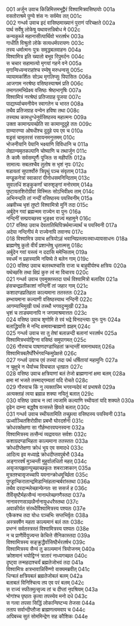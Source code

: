001    अर्जुन उवाच
किन्निमित्तमभूद्वैरं विश्वामित्रवसिष्ठयोः	001a  
वसतोराश्रमे पुण्ये शंस नः सर्वमेव तत्	001c  
002    गन्धर्व उवाच
इदं वासिष्ठमाख्यानं पुराणं परिचक्षते	002a  
पार्थ सर्वेषु लोकेषु यथावत्तन्निबोध मे	002c  
कन्यकुब्जे महानासीत्पार्थिवो भरतर्षभ	003a  
गाधीति विश्रुतो लोके सत्यधर्मपरायणः	003c  
तस्य धर्मात्मनः पुत्रः समृद्धबलवाहनः	004a  
विश्वामित्र इति ख्यातो बभूव रिपुमर्दनः	004c  
स चचार सहामात्यो मृगयां गहने वने	005a  
मृगान्विध्यन्वराहांश्च रम्येषु मरुधन्वसु	005c  
व्यायामकर्शितः सोऽथ मृगलिप्सुः पिपासितः	006a  
आजगाम नरश्रेष्ठ वसिष्ठस्याश्रमं प्रति	006c  
तमागतमभिप्रेक्ष्य वसिष्ठः श्रेष्ठभागृषिः	007a  
विश्वामित्रं नरश्रेष्ठं प्रतिजग्राह पूजया	007c  
पाद्यार्घ्याचमनीयेन स्वागतेन च भारत	008a  
तथैव प्रतिजग्राह वन्येन हविषा तथा	008c  
तस्याथ कामधुग्धेनुर्वसिष्ठस्य महात्मनः	009a  
उक्ता कामान्प्रयच्छेति सा कामान्दुदुहे ततः	009c  
ग्राम्यारण्या ओषधीश्च दुदुहे पय एव च	010a  
षड्रसं चामृतरसं रसायनमनुत्तमम्	010c  
भोजनीयानि पेयानि भक्ष्याणि विविधानि च	011a  
लेह्यान्यमृतकल्पानि चोष्याणि च तथार्जुन	011c  
तैः कामैः सर्वसम्पूर्णैः पूजितः स महीपतिः	012a  
सामात्यः सबलश्चैव तुतोष स भृशं नृपः	012c  
षडायतां सुपार्श्वोरुं त्रिपृथुं पञ्च संवृताम्	013a  
मण्डूकनेत्रां स्वाकारां पीनोधसमनिन्दिताम्	013c  
सुवालधिं शङ्कुकर्णां चारुशृङ्गां मनोरमाम्	014a  
पुष्टायतशिरोग्रीवां विस्मितः सोऽभिवीक्ष्य ताम्	014c  
अभिनन्दति तां नन्दीं वसिष्ठस्य पयस्विनीम्	015a  
अब्रवीच्च भृशं तुष्टो विश्वामित्रो मुनिं तदा	015c  
अर्बुदेन गवां ब्रह्मन्मम राज्येन वा पुनः	016a  
नन्दिनीं सम्प्रयच्छस्व भुङ्क्ष्व राज्यं महामुने	016c  
017    वसिष्ठ उवाच
देवतातिथिपित्रर्थमाज्यार्थं च पयस्विनी	017a  
अदेया नन्दिनीयं मे राज्येनापि तवानघ	017c  
018    विश्वामित्र उवाच
क्षत्रियोऽहं भवान्विप्रस्तपःस्वाध्यायसाधनः	018a  
ब्राह्मणेषु कुतो वीर्यं प्रशान्तेषु धृतात्मसु	018c  
अर्बुदेन गवां यस्त्वं न ददासि ममेप्सिताम्	019a  
स्वधर्मं न प्रहास्यामि नयिष्ये ते बलेन गाम्	019c  
020    वसिष्ठ उवाच
बलस्थश्चासि राजा च बाहुवीर्यश्च क्षत्रियः	020a  
यथेच्छसि तथा क्षिप्रं कुरु त्वं मा विचारय	020c  
021    गन्धर्व उवाच
एवमुक्तस्तदा पार्थ विश्वामित्रो बलादिव	021a  
हंसचन्द्रप्रतीकाशां नन्दिनीं तां जहार गाम्	021c  
कशादण्डप्रतिहता काल्यमाना ततस्ततः	022a  
हम्भायमाना कल्याणी वसिष्ठस्याथ नन्दिनी	022c  
आगम्याभिमुखी पार्थ तस्थौ भगवदुन्मुखी	023a  
भृशं च ताड्यमानापि न जगामाश्रमात्ततः	023c  
024    वसिष्ठ उवाच
शृणोमि ते रवं भद्रे विनदन्त्याः पुनः पुनः	024a  
बलाद्ध्रियसि मे नन्दि क्षमावान्ब्राह्मणो ह्यहम्	024c  
025    गन्धर्व उवाच
सा तु तेषां बलान्नन्दी बलानां भरतर्षभ	025a  
विश्वामित्रभयोद्विग्ना वसिष्ठं समुपागमत्	025c  
026    गौरुवाच
पाषाणदण्डाभिहतां क्रन्दन्तीं मामनाथवत्	026a  
विश्वामित्रबलैर्घोरैर्भगवन्किमुपेक्षसे	026c  
027    गन्धर्व उवाच
एवं तस्यां तदा पर्थ धर्षितायां महामुनिः	027a  
न चुक्षुभे न धैर्याच्च विचचाल धृतव्रतः	027c  
028    वसिष्ठ उवाच
क्षत्रियाणां बलं तेजो ब्राह्मणानां क्षमा बलम्	028a  
क्षमा मां भजते तस्माद्गम्यतां यदि रोचते	028c  
029    गौरुवाच
किं नु त्यक्तास्मि भगवन्यदेवं मां प्रभाषसे	029a  
अत्यक्ताहं त्वया ब्रह्मन्न शक्या नयितुं बलात्	029c  
030    वसिष्ठ उवाच
न त्वां त्यजामि कल्याणि स्थीयतां यदि शक्यते	030a  
दृढेन दाम्ना बद्ध्वैष वत्सस्ते ह्रियते बलात्	030c  
031    गन्धर्व उवाच
स्थीयतामिति तच्छ्रुत्वा वसिष्ठस्य पयस्विनी	031a  
ऊर्ध्वाञ्चितशिरोग्रीवा प्रबभौ घोरदर्शना	031c  
क्रोधरक्तेक्षणा सा गौर्हम्भारवघनस्वना	032a  
विश्वामित्रस्य तत्सैन्यं व्यद्रावयत सर्वशः	032c  
कशाग्रदण्डाभिहता काल्यमाना ततस्ततः	033a  
क्रोधदीप्तेक्षणा क्रोधं भूय एव समादधे	033c  
आदित्य इव मध्याह्ने क्रोधदीप्तवपुर्बभौ	034a  
अङ्गारवर्षं मुञ्चन्ती मुहुर्वालधितो महत्	034c  
असृजत्पह्लवान्पुच्छाच्छकृतः शबराञ्शकान्	035a  
मूत्रतश्चासृजच्चापि यवनान्क्रोधमूर्च्छिता	035c  
पुण्ड्रान्किरातान्द्रमिडान्सिंहलान्बर्बरांस्तथा	036a  
तथैव दरदान्म्लेच्छान्फेनतः सा ससर्ज ह	036c  
तैर्विसृष्टैर्महत्सैन्यं नानाम्लेच्छगणैस्तदा	037a  
नानावरणसञ्छन्नैर्नानायुधधरैस्तथा	037c  
अवाकीर्यत संरब्धैर्विश्वामित्रस्य पश्यतः	037e  
एकैकश्च तदा योधः पञ्चभिः सप्तभिर्वृतः	038a  
अस्त्रवर्षेण महता काल्यमानं बलं ततः	038c  
प्रभग्नं सर्वतस्त्रस्तं विश्वामित्रस्य पश्यतः	038e  
न च प्राणैर्वियुज्यन्त केचित्ते सैनिकास्तदा	039a  
विश्वामित्रस्य सङ्क्रुद्धैर्वासिष्ठैर्भरतर्षभ	039c  
विश्वामित्रस्य सैन्यं तु काल्यमानं त्रियोजनम्	040a  
क्रोशमानं भयोद्विग्नं त्रातारं नाध्यगच्छत	040c  
दृष्ट्वा तन्महदाश्चर्यं ब्रह्मतेजोभवं तदा	041a  
विश्वामित्रः क्षत्रभावान्निर्विण्णो वाक्यमब्रवीत्	041c  
धिग्बलं क्षत्रियबलं ब्रह्मतेजोबलं बलम्	042a  
बलाबलं विनिश्चित्य तप एव परं बलम्	042c  
स राज्यं स्फीतमुत्सृज्य तां च दीप्तां नृपश्रियम्	043a  
भोगांश्च पृष्ठतः कृत्वा तपस्येव मनो दधे	043c  
स गत्वा तपसा सिद्धिं लोकान्विष्टभ्य तेजसा	044a  
तताप सर्वान्दीप्तौजा ब्राह्मणत्वमवाप च	044c  
अपिबच्च सुतं सोममिन्द्रेण सह कौशिकः	044e  
